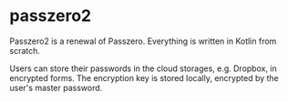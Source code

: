# passzero2

Passzero2 is a renewal of Passzero. Everything is written in Kotlin from scratch.

Users can store their passwords in the cloud storages, e.g. Dropbox, in encrypted forms. The encryption key is stored locally, encrypted by the user's master password.
